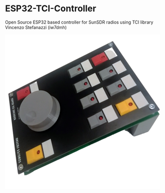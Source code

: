 # ESP32-TCI-Controller
Open Source ESP32 based controller for SunSDR radios using TCI library  Vincenzo Stefanazzi (iw7dmh)


![hw](https://github.com/ok1cdj/ESP32-TCI-Controller/blob/cb13e0bb15287e017e2265228d9ef8fa3e47bc98/HW/img/EPS32-TCI-Controller-1.png)

